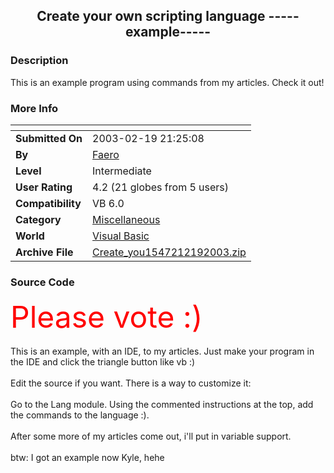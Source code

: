 ﻿<div align="center">

## Create your own scripting language \-\-\-\-\-example\-\-\-\-\-


</div>

### Description

This is an example program using commands from my articles. Check it out!
 
### More Info
 


<span>             |<span>
---                |---
**Submitted On**   |2003-02-19 21:25:08
**By**             |[Faero](https://github.com/Planet-Source-Code/PSCIndex/blob/master/ByAuthor/faero.md)
**Level**          |Intermediate
**User Rating**    |4.2 (21 globes from 5 users)
**Compatibility**  |VB 6\.0
**Category**       |[Miscellaneous](https://github.com/Planet-Source-Code/PSCIndex/blob/master/ByCategory/miscellaneous__1-1.md)
**World**          |[Visual Basic](https://github.com/Planet-Source-Code/PSCIndex/blob/master/ByWorld/visual-basic.md)
**Archive File**   |[Create\_you1547212192003\.zip](https://github.com/Planet-Source-Code/faero-create-your-own-scripting-language-example__1-43364/archive/master.zip)





### Source Code

<font color=FF0000 size=10>Please vote :)</font>
<br><br>
This is an example, with an IDE, to my articles. Just make your program in the IDE and click the triangle button like vb :)<br><br>
Edit the source if you want. There is a way to customize it:<br><br>
Go to the Lang module. Using the commented instructions at the top, add the commands to the language :).<br><br>
After some more of my articles come out, i'll put in variable support.<br><br>
btw: I got an example now Kyle, hehe

